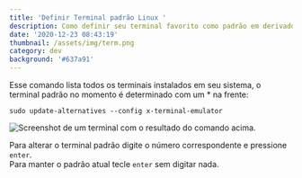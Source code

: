 ```yaml
---
title: 'Definir Terminal padrão Linux '
description: Como definir seu terminal favorito como padrão em derivados Ubuntu
date: '2020-12-23 08:43:19'
thumbnail: /assets/img/term.png
category: dev
background: '#637a91'
---
```

Esse comando lista todos os terminais instalados em seu sistema, o terminal padrão no momento é determinado com um * na frente:

`sudo update-alternatives --config x-terminal-emulator`

![Screenshot de um terminal com o resultado do comando acima.](/assets/img/screenshot-from-2020-12-23-09-00-49.png "Konsole terminal")

Para alterar o terminal padrão digite o número correspondente e pressione `enter`.  
Para manter o padrão atual tecle `enter` sem digitar nada.
